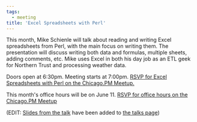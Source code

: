 ```yaml
---
tags:
  - meeting
title: 'Excel Spreadsheets with Perl'
---
```

This month, Mike Schienle will talk about reading and writing Excel
spreadsheets from Perl, with the main focus on writing them. The presentation
will discuss writing both data and formulas, multiple sheets, adding comments,
etc. Mike uses Excel in both his day job as an ETL geek for Northern Trust and
processing weather data.

Doors open at 6:30pm. Meeting starts at 7:00pm. [RSVP for Excel Spreadsheets
with Perl on the Chicago.PM
Meetup.](http://www.meetup.com/ChicagoPM/events/221598709/)

This month's office hours will be on June 11. [RSVP for office hours on the
Chicago.PM Meetup](http://www.meetup.com/ChicagoPM/events/222836256/)

(EDIT: [Slides from the talk](/talks/excel-spreadsheets-with-perl.pdf) have been added
to [the talks page](/talks))
